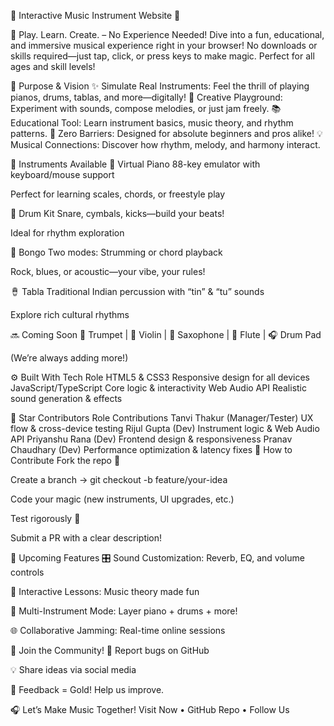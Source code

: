 🎵 Interactive Music Instrument Website 🎵

🎻 Play. Learn. Create. – No Experience Needed!
Dive into a fun, educational, and immersive musical experience right in your browser! No downloads or skills required—just tap, click, or press keys to make magic. Perfect for all ages and skill levels!


🎯 Purpose & Vision
✨ Simulate Real Instruments: Feel the thrill of playing pianos, drums, tablas, and more—digitally!
🎨 Creative Playground: Experiment with sounds, compose melodies, or just jam freely.
📚 Educational Tool: Learn instrument basics, music theory, and rhythm patterns.
🚀 Zero Barriers: Designed for absolute beginners and pros alike!
💡 Musical Connections: Discover how rhythm, melody, and harmony interact.


🎵 Instruments Available
🎹 Virtual Piano
88-key emulator with keyboard/mouse support

Perfect for learning scales, chords, or freestyle play

🥁 Drum Kit
Snare, cymbals, kicks—build your beats!

Ideal for rhythm exploration

🎸 Bongo
Two modes: Strumming or chord playback

Rock, blues, or acoustic—your vibe, your rules!

🪘 Tabla
Traditional Indian percussion with “tin” & “tu” sounds

Explore rich cultural rhythms

🔜 Coming Soon
🎺 Trumpet | 🎻 Violin | 🎷 Saxophone | 🪈 Flute | 🎧 Drum Pad

(We’re always adding more!)

⚙️ Built With
Tech	Role
HTML5 & CSS3	Responsive design for all devices
JavaScript/TypeScript	Core logic & interactivity
Web Audio API	Realistic sound generation & effects

🌟 Star Contributors
Role	Contributions
Tanvi Thakur (Manager/Tester)	UX flow & cross-device testing
Rijul Gupta (Dev)	Instrument logic & Web Audio API
Priyanshu Rana (Dev)	Frontend design & responsiveness
Pranav Chaudhary (Dev)	Performance optimization & latency fixes
🚀 How to Contribute
Fork the repo 🍴

Create a branch → git checkout -b feature/your-idea

Code your magic (new instruments, UI upgrades, etc.)

Test rigorously 🧪

Submit a PR with a clear description!

🔮 Upcoming Features
🎛️ Sound Customization: Reverb, EQ, and volume controls

📖 Interactive Lessons: Music theory made fun

🎼 Multi-Instrument Mode: Layer piano + drums + more!

🌐 Collaborative Jamming: Real-time online sessions

💬 Join the Community!
🐞 Report bugs on GitHub

💡 Share ideas via social media

📢 Feedback = Gold! Help us improve.

🎧 Let’s Make Music Together!
Visit Now • GitHub Repo • Follow Us
